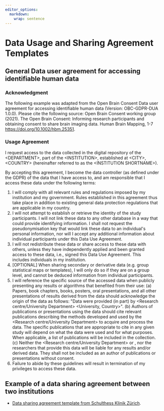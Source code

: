 ```yaml
---
editor_options: 
  markdown: 
    wrap: sentence
---
```


# Data Usage and Sharing Agreement Templates

## General Data user agreement for accessing identifiable human data

### Acknowledgment

The following example was adapted from the Open Brain Consent Data user agreement for accessing identifiable human data (Version: OBC-GDPR-DUA 1.0.0).
Please cite the following source: Open Brain Consent working group (2021).
The Open Brain Consent: Informing research participants and obtaining consent to share brain imaging data.
Human Brain Mapping, 1-7 <https://doi.org/10.1002/hbm.25351>.

### Usage Agreement

I request access to the data collected in the digital repository of the \<DEPARTMENT\>, part of the \<INSTITUTION\>, established at \<CITY\>, \<COUNTRY\> (hereinafter referred to as the \<INSTITUTION SHORTNAME\>).

By accepting this agreement, I become the data controller (as defined under the GDPR) of the data that I have access to, and am responsible that I access these data under the following terms:

1.  I will comply with all relevant rules and regulations imposed by my institution and my government. Rules established in this agreement thus take place in addition to existing general data protection regulations that are applicable in my country.
2.  I will not attempt to establish or retrieve the identity of the study participants. I will not link these data to any other database in a way that could provide identifying information. I shall not request the pseudonymisation key that would link these data to an individual's personal information, nor will I accept any additional information about individual participants under this Data Use Agreement.
3.  I will not redistribute these data or share access to these data with others, unless they have independently applied and been granted access to these data, i.e., signed this Data Use Agreement. This includes individuals in my institution.
4.  [OPTIONAL] When sharing secondary or derivative data (e.g. group statistical maps or templates), I will only do so if they are on a group level, and cannot be deduced information from individual participants.
5.  I will reference the specific source of the accessed data when publicly presenting any results or algorithms that benefited from their use: (a) Papers, book chapters, books, posters, oral presentations, and all other presentations of results derived from the data should acknowledge the origin of the data as follows: "Data were provided (in part) by <Research centre/University Department> \<University, Country\>". (b) Authors of publications or presentations using the data should cite relevant publications describing the methods developed and used by the <Research centre/University Department> to acquire and process the data. The specific publications that are appropriate to cite in any given study will depend on what the data were used and for what purposes. When applicable, a list of publications will be included in the collection. (c) Neither the <Research centre/University Department> or <University>, nor the researchers that provide this data will be liable for any results and/or derived data. They shall not be included as an author of publications or presentations without consent.
6.  Failure to abide by these guidelines will result in termination of my privileges to access these data.

## Example of a data sharing agreement between two institutions

-   [Data sharing agreement template from Schulthess Klinik Zürich](https://drive.google.com/file/d/1qrMtr6cI6faMiNTCtsPCy36jpxcJAK0k/view?usp=sharing).
